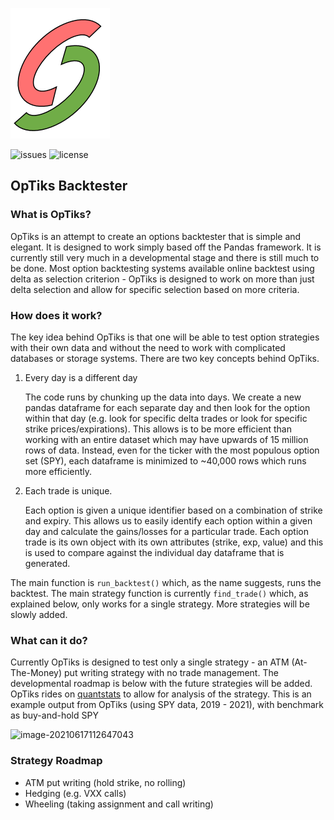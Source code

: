 

![Backtester](https://github.com/zachlim98/optiks-bt/blob/main/resources/logo.png)

![issues](https://img.shields.io/github/issues/zachlim98/optiks-bt) ![license](https://img.shields.io/github/license/zachlim98/optiks-bt)



## OpTiks Backtester

### What is OpTiks?

OpTiks is an attempt to create an options backtester that is simple and elegant. It is designed to work simply based off the Pandas framework. It is currently still very much in a developmental stage and there is still much to be done. Most option backtesting systems available online backtest using delta as selection criterion - OpTiks is designed to work on more than just delta selection and allow for specific selection based on more criteria. 

### How does it work?

The key idea behind OpTiks is that one will be able to test option strategies with their own data and without the need to work with complicated databases or storage systems. There are two key concepts behind OpTiks.

1. Every day is a different day

   The code runs by chunking up the data into days. We create a new pandas dataframe for each separate day and then look for the option within that day (e.g. look for specific delta trades or look for specific strike prices/expirations). This allows is to be more efficient than working with an entire dataset which may have upwards of 15 million rows of data. Instead, even for the ticker with the most populous option set (SPY), each dataframe is minimized to ~40,000 rows which runs more efficiently. 

2. Each trade is unique.

   Each option is given a unique identifier based on a combination of strike and expiry. This allows us to easily identify each option within a given day and calculate the gains/losses for a particular trade. Each option trade is its own object with its own attributes (strike, exp, value) and this is used to compare against the individual day dataframe that is generated. 

The main function is `run_backtest()` which, as the name suggests, runs the backtest. The main strategy function is currently `find_trade()` which, as explained below, only works for a single strategy. More strategies will be slowly added. 

### What can it do?

Currently OpTiks is designed to test only a single strategy - an ATM (At-The-Money) put writing strategy with no trade management. The developmental roadmap is below with the future strategies will be added. OpTiks rides on [quantstats](https://github.com/ranaroussi/quantstats) to allow for analysis of the strategy. This is an example output from OpTiks (using SPY data, 2019 - 2021), with benchmark as buy-and-hold SPY

![image-20210617112647043](https://user-images.githubusercontent.com/68678549/122326955-b1fe2e00-cf5f-11eb-97c8-65f6297486b7.png)

### Strategy Roadmap

- ATM put writing (hold strike, no rolling)
- Hedging (e.g. VXX calls)
- Wheeling (taking assignment and call writing)
